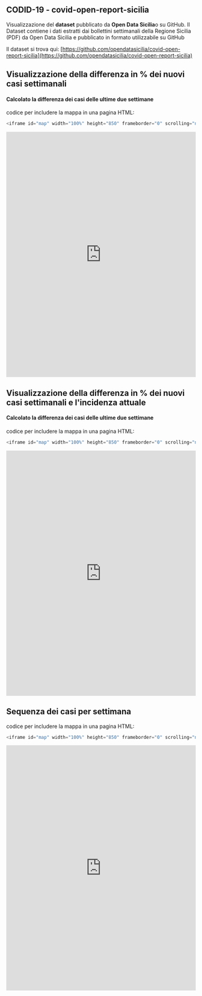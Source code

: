 ## CODID-19 - covid-open-report-sicilia

Visualizzazione del **dataset** pubblicato da **Open Data Sicilia**o su GitHub.
Il Dataset contiene i dati estratti dai bollettini settimanali della Regione Sicilia (PDF) da Open Data Sicilia e pubblicato in formato utilizzabile su GitHub

Il dataset si trova qui: [https://github.com/opendatasicilia/covid-open-report-sicilia](https://github.com/opendatasicilia/covid-open-report-sicilia)



## Visualizzazione della differenza in % dei nuovi casi settimanali 

#### Calcolato la differenza dei casi delle ultime due settimane

codice per includere la mappa in una pagina HTML:

```javascript
<iframe id="map" width="100%" height="850" frameborder="0" scrolling="no" marginheight="0" marginwidth="0" src="https://gjrichter.github.io/ixmaps/ui/html/embed_sync_Leaflet.html?ui=embed&basemap=ll&align=right&legend=1&name=map3&sync=false&footer=true&popout=true&project=https://raw.githubusercontent.com/gjrichter/viz/master/COVID-19/projects/COVID-19-ODS-report/ixmaps_project_ODS_COVID_open_report_weekly_last_diff_percent.json"></iframe>
```

<iframe id="map" width="100%" height="650" frameborder="0" scrolling="no" marginheight="0" marginwidth="0" src="https://gjrichter.github.io/ixmaps/ui/html/embed_sync_Leaflet.html?ui=embed&basemap=ll&align=right&legend=1&name=map3&sync=false&footer=true&popout=true&project=https://raw.githubusercontent.com/gjrichter/viz/master/COVID-19/projects/COVID-19-ODS-report/ixmaps_project_ODS_COVID_open_report_weekly_last_diff_percent.json"></iframe>



## Visualizzazione della differenza in % dei nuovi casi settimanali e l'incidenza attuale

#### Calcolato la differenza dei casi delle ultime due settimane

codice per includere la mappa in una pagina HTML:

```javascript
<iframe id="map" width="100%" height="850" frameborder="0" scrolling="no" marginheight="0" marginwidth="0" src="https://gjrichter.github.io/ixmaps/ui/html/embed_sync_Leaflet.html?ui=embed&basemap=ll&align=right&legend=1&name=map3&sync=false&footer=true&popout=true&project=https://raw.githubusercontent.com/gjrichter/viz/master/COVID-19/projects/COVID-19-ODS-report/ixmaps_project_ODS_COVID_open_report_weekly_last_incidence_diff.json"></iframe>
```

<iframe id="map" width="100%" height="650" frameborder="0" scrolling="no" marginheight="0" marginwidth="0" src="https://gjrichter.github.io/ixmaps/ui/html/embed_sync_Leaflet.html?ui=embed&basemap=ll&align=right&legend=1&name=map3&sync=false&footer=true&popout=true&project=https://raw.githubusercontent.com/gjrichter/viz/master/COVID-19/projects/COVID-19-ODS-report/ixmaps_project_ODS_COVID_open_report_weekly_last_incidence_diff.json"></iframe>

## Sequenza dei casi per settimana 

codice per includere la mappa in una pagina HTML:

```javascript
<iframe id="map" width="100%" height="850" frameborder="0" scrolling="no" marginheight="0" marginwidth="0" src="https://gjrichter.github.io/ixmaps/ui/html/embed_sync_Leaflet.html?ui=embed&basemap=ll&align=right&legend=1&name=map3&sync=false&footer=true&popout=true&project=https://raw.githubusercontent.com/gjrichter/viz/master/COVID-19/projects/COVID-19-ODS-report/ixmaps_project_ODS_COVID_open_report_weekly_curves.json"></iframe>
```

<iframe id="map" width="100%" height="650" frameborder="0" scrolling="no" marginheight="0" marginwidth="0" src="https://gjrichter.github.io/ixmaps/ui/html/embed_sync_Leaflet.html?ui=embed&basemap=ll&align=right&legend=1&name=map3&sync=false&footer=true&popout=true&project=https://raw.githubusercontent.com/gjrichter/viz/master/COVID-19/projects/COVID-19-ODS-report/ixmaps_project_ODS_COVID_open_report_weekly_curves.json"></iframe>



